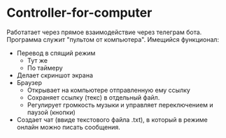 # Controller-for-computer
 Работатает через прямое взаимодействие через телеграм бота. Программа служит "пультом от компьютера".
Имещийся функционал:
 - Перевод в спящий режим
   - Тут же
   - По таймеру
 - Делает скриншот экрана
 - Браузер
   - Открывает на компьютере отправленную ему ссылку
   - Сохраняет ссылку (текс) в отдельный файл.
   - Регулирует громкость музыки и управляет переключением и паузой (кнопки)
 - Создает чат (ввиде текстового файла .txt), в который в режиме онлайн можно писать сообщения.
